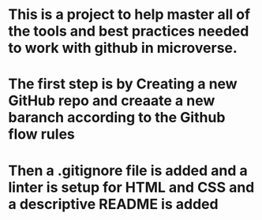 # This is a project to help master all of the tools and best practices needed to work with github in microverse.
# The first step is by Creating a new GitHub repo and creaate a new baranch according to the Github flow rules
# Then a .gitignore file is added and a linter is setup for HTML and CSS and a descriptive README is added
